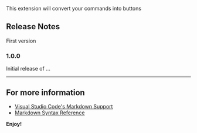 
This extension will convert your commands into buttons



## Release Notes

First version

### 1.0.0

Initial release of ...


---


## For more information

* [Visual Studio Code's Markdown Support](http://code.visualstudio.com/docs/languages/markdown)
* [Markdown Syntax Reference](https://help.github.com/articles/markdown-basics/)

**Enjoy!**
